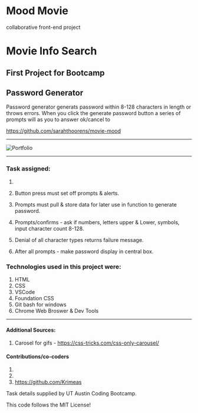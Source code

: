 # Mood Movie
collaborative front-end project




# Movie Info Search



## First Project for Bootcamp



## Password Generator
Password generator generats password within 8-128 characters in length or throws errors. When you click the generate password button a series of prompts will as you to answer ok/cancel to 


https://github.com/sarahthoorens/movie-mood

------------------------------------------------------------


<!-- first Image -->
![Portfolio](/Assets/Capture.JPG)

<!-- Second Image -->

<!-- Third Image -->

<!-- Fourth Image -->

<!-- Etc Image -->



------------------------------------------------------------

### Task assigned:
  1. 


  1. Button press must set off prompts & alerts.
  2. Prompts must pull & store data for later use in function to generate password.
  3. Prompts/confirms - ask if numbers, letters upper & Lower, symbols, input character count 8-128.
  4. Denial of all character types returns failure message.
  5. After all prompts - make password display in central box.  


### Technologies used in this project were:
  1. HTML
  2. CSS
  3. VSCode
  4. Foundation CSS
  5. Git bash for windows
  6. Chrome Web Broswer & Dev Tools



------------------------------------------------------------

#### Additional Sources:
  1. Carosel for gifs - https://css-tricks.com/css-only-carousel/
  
#### Contributions/co-coders
  1. 
  2. 
  3. https://github.com/Krimeas
 
Task details supplied by UT Austin Coding Bootcamp.

This code follows the MIT License!

